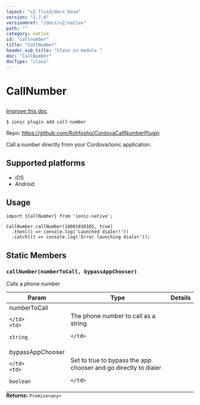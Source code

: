```yaml
---
layout: "v2_fluid/docs_base"
version: "2.7.0"
versionHref: "/docs/v2/native"
path: ""
category: native
id: "callnumber"
title: "CallNumber"
header_sub_title: "Class in module "
doc: "CallNumber"
docType: "class"
---
```








<h1 class="api-title">
  
  CallNumber
  

  

  </h1>

<a class="improve-v2-docs" href="http://github.com/driftyco/ionic-native/edit/master/src/plugins/call-number.ts#L0">
  Improve this doc
</a>



<!-- decorators -->





<pre><code>$ ionic plugin add call-number</code></pre>
<p>Repo:
  <a href="https://github.com/Rohfosho/CordovaCallNumberPlugin">
    https://github.com/Rohfosho/CordovaCallNumberPlugin
  </a>
</p>

<!-- description -->

<p>Call a number directly from your Cordova/Ionic application.</p>


<!-- @platforms tag -->
<h2>Supported platforms</h2>

<ul>
  <li>iOS</li><li>Android</li>
</ul>

<!-- @platforms tag end -->


<!-- if doc.decorators -->

<!-- @usage tag -->

<h2>Usage</h2>

<pre><code>import {CallNumber} from &#39;ionic-native&#39;;

CallNumber.callNumber(18001010101, true)
  .then(() =&gt; console.log(&#39;Launched dialer!&#39;))
  .catch(() =&gt; console.log(&#39;Error launching dialer&#39;));
</code></pre>




<!-- @property tags -->


<h2>Static Members</h2>

<div id="callNumber"></div>
<h3><code>callNumber(numberToCall,&nbsp;bypassAppChooser)</code>
  
</h3>




Calls a phone number


<table class="table param-table" style="margin:0;">
  <thead>
  <tr>
    <th>Param</th>
    <th>Type</th>
    <th>Details</th>
  </tr>
  </thead>
  <tbody>
  
  <tr>
    <td>
      numberToCall
      
      
    </td>
    <td>
      
<code>string</code>
    </td>
    <td>
      <p>The phone number to call as a string</p>

      
    </td>
  </tr>
  
  <tr>
    <td>
      bypassAppChooser
      
      
    </td>
    <td>
      
<code>boolean</code>
    </td>
    <td>
      <p>Set to true to bypass the app chooser and go directly to dialer</p>

      
    </td>
  </tr>
  
  </tbody>
</table>





<div class="return-value" markdown="1">
  <i class="icon ion-arrow-return-left"></i>
  <b>Returns:</b> 
<code>Promise&lt;any&gt;</code> 
</div>




<!-- methods on the class -->



<!-- other classes -->

<!-- end other classes -->

<!-- interfaces -->

<!-- end interfaces -->

<!-- related link --><!-- end content block -->


<!-- end body block -->

